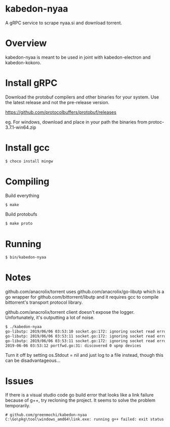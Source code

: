 # kabedon-nyaa
A gRPC service to scrape nyaa.si and download torrent.

# Overview
kabedon-nyaa is meant to be used in joint with kabedon-electron and kabedon-kokoro.

# Install gRPC
Download the protobuf compilers and other binaries for your system. Use the latest release and not the pre-release version.

https://github.com/protocolbuffers/protobuf/releases

eg. For windows, download and place in your path the binaries from protoc-3.7.1-win64.zip 

# Install gcc
```bash
$ choco install mingw
```

# Compiling
Build everything
```bash
$ make
```

Build protobufs
```bash
$ make proto
```

# Running
```bash
$ bin/kabedon-nyaa
```

# Notes
github.com/anacrolix/torrent uses github.com/anacrolix/go-libutp which is a go wrapper for github.com/bittorrent/libutp and it requires gcc to compile bittorrent's transport protocol library.

github.com/anacrolix/torrent client doesn't expose the logger. Unfortunately, it's outputting a lot of noise.
```bash
$ ./kabedon-nyaa
go-libutp: 2019/06/06 03:53:10 socket.go:172: ignoring socket read error: read udp4 0.0.0.0:58865: wsarecvfrom: The connection has been broken due to keep-alive activity detecting a failure while the operation was in progress.
go-libutp: 2019/06/06 03:53:11 socket.go:172: ignoring socket read error: read udp4 0.0.0.0:58865: wsarecvfrom: The connection has been broken due to keep-alive activity detecting a failure while the operation was in progress.
go-libutp: 2019/06/06 03:53:11 socket.go:172: ignoring socket read error: read udp4 0.0.0.0:58865: wsarecvfrom: The connection has been broken due to keep-alive activity detecting a failure while the operation was in progress.
2019-06-06 03:53:12 portfwd.go:31: discovered 0 upnp devices
```
Turn it off by setting os.Stdout = nil and just log to a file instead, though this can be disadvantageous...

# Issues
If there is a visual studio code go build error that looks like a link failure because of g++, try recloning the project. It seems to solve the problem temporarily.
```
# github.com/greenmochi/kabedon-nyaa
C:\Go\pkg\tool\windows_amd64\link.exe: running g++ failed: exit status 
```
